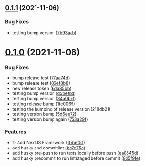 ## [0.1.1](https://github.com/Mark-Shaun/frontend-nextjs/compare/v0.1.0...v0.1.1) (2021-11-06)


### Bug Fixes

* testing bump version ([7b93aab](https://github.com/Mark-Shaun/frontend-nextjs/commit/7b93aabeb70e3476ed6c3f2167d75af7f0b429ce))



# [0.1.0](https://github.com/Mark-Shaun/frontend-nextjs/compare/bc7e75e12786c7bf25a20c000f1f6f05ed40021a...v0.1.0) (2021-11-06)


### Bug Fixes

* bump release test ([77aa74d](https://github.com/Mark-Shaun/frontend-nextjs/commit/77aa74d98ca308c699e798e1b4696b010cf659fd))
* bump release test ([86ef8b8](https://github.com/Mark-Shaun/frontend-nextjs/commit/86ef8b89da454bb5fb7fc1a1bd8738203a999a08))
* new release token ([6da85bb](https://github.com/Mark-Shaun/frontend-nextjs/commit/6da85bb3422fc1b00bcfe896aa75a112ffcd5d3b))
* testing bump version ([d5befbd](https://github.com/Mark-Shaun/frontend-nextjs/commit/d5befbdd5f45c17a76af27adb0a7f8679523f54d))
* testing bump version ([34a0bef](https://github.com/Mark-Shaun/frontend-nextjs/commit/34a0bef79c9251063b5a6cd44f816d722fdc8e71))
* testing release bump ([1fe0069](https://github.com/Mark-Shaun/frontend-nextjs/commit/1fe0069098fa5c35a5a88a463102d7391dcebaf8))
* testing the bumping of release version ([218db21](https://github.com/Mark-Shaun/frontend-nextjs/commit/218db21bdc49efee4db80937a1994a20b32e982b))
* testing version bump ([5d6ee72](https://github.com/Mark-Shaun/frontend-nextjs/commit/5d6ee7206e618f6e51775f35e28c078dc61cb229))
* testing version bump again ([753a29f](https://github.com/Mark-Shaun/frontend-nextjs/commit/753a29f569dfdb507f0427beab286ba17dd50ef0))


### Features

* :sparkles: Add NextJS Framework ([37bef51](https://github.com/Mark-Shaun/frontend-nextjs/commit/37bef514bc4560052254843fa955fbaebe21de62))
* add husky and commitlint ([bc7e75e](https://github.com/Mark-Shaun/frontend-nextjs/commit/bc7e75e12786c7bf25a20c000f1f6f05ed40021a))
* add husky pre-push to run tests locally before push ([ea8545d](https://github.com/Mark-Shaun/frontend-nextjs/commit/ea8545da57be66dc197db3b2b9b15d9a8213ab9c))
* add husky precommit to run lintstaged before commit ([8d5f9fe](https://github.com/Mark-Shaun/frontend-nextjs/commit/8d5f9feb6f1ef06965637cdc9b8f567b2a72ff49))



